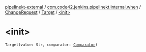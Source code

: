 [pipelinekt-external](../../../index.md) / [com.code42.jenkins.pipelinekt.internal.when](../../index.md) / [ChangeRequest](../index.md) / [Target](index.md) / [&lt;init&gt;](./-init-.md)

# &lt;init&gt;

`Target(value: Str, comparator: `[`Comparator`](../../../com.code42.jenkins.pipelinekt.core/-comparator/index.md)`)`